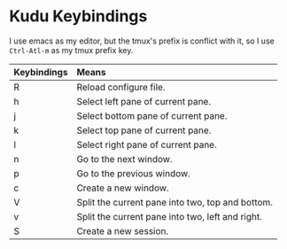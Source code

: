Kudu Keybindings
================

I use emacs as my editor, but the tmux's prefix is conflict with it, so I use
`Ctrl-Atl-m` as my tmux prefix key.

 Keybindings | Means
:------------|:-------
 R           | Reload configure file.
 h           | Select left pane of current pane.
 j           | Select bottom pane of current pane.
 k           | Select top pane of current pane.
 l           | Select right pane of current pane.
 n           | Go to the next window.
 p           | Go to the previous window.
 c           | Create a new window.
 V           | Split the current pane into two, top and bottom.
 v           | Split the current pane into two, left and right.
 S           | Create a new session.
